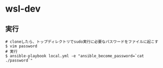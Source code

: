 # wsl-dev

## 実行

```shell
# cloneしたら、トップディレクトリでsudo実行に必要なパスワードをファイルに起こす
$ vim password
# 実行
$ ansible-playbook local.yml -e "ansible_become_password=`cat ./password`"
```